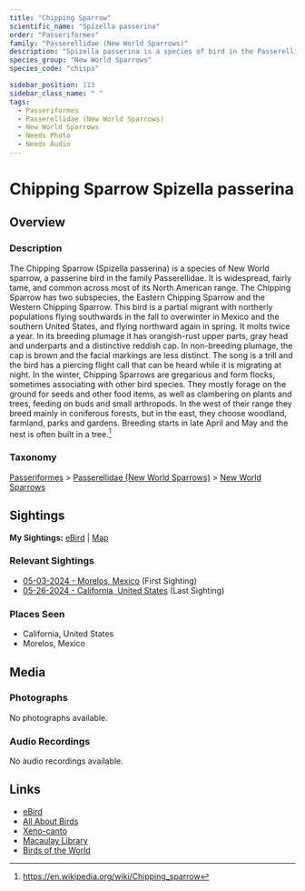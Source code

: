 ```yaml
---
title: "Chipping Sparrow"
scientific_name: "Spizella passerina"
order: "Passeriformes"
family: "Passerellidae (New World Sparrows)"
description: "Spizella passerina is a species of bird in the Passerellidae (New World Sparrows) family. It has been observed 2 times."
species_group: "New World Sparrows"
species_code: "chispa"

sidebar_position: 113
sidebar_class_name: " "
tags: 
  - Passeriformes
  - Passerellidae (New World Sparrows)
  - New World Sparrows
  - Needs Photo
  - Needs Audio
---
```


# Chipping Sparrow <span className='sci_name'>Spizella passerina</span>

## Overview

### Description
The Chipping Sparrow (Spizella passerina) is a species of New World sparrow, a passerine bird in the family Passerellidae. It is widespread, fairly tame, and common across most of its North American range.
The Chipping Sparrow has two subspecies, the Eastern Chipping Sparrow and the Western Chipping Sparrow. This bird is a partial migrant with northerly populations flying southwards in the fall to overwinter in Mexico and the southern United States, and flying northward again in spring.
It molts twice a year. In its breeding plumage it has orangish-rust upper parts, gray head and underparts and a distinctive reddish cap. In non-breeding plumage, the cap is brown and the facial markings are less distinct. The song is a trill and the bird has a piercing flight call that can be heard while it is migrating at night.
In the winter, Chipping Sparrows are gregarious and form flocks, sometimes associating with other bird species. They mostly forage on the ground for seeds and other food items, as well as clambering on plants and trees, feeding on buds and small arthropods. In the west of their range they breed mainly in coniferous forests, but in the east, they choose woodland, farmland, parks and gardens. Breeding starts in late April and May and the nest is often built in a tree.[^1]

[^1]: https://en.wikipedia.org/wiki/Chipping_sparrow

### Taxonomy
[Passeriformes](/tags/passeriformes) > [Passerellidae (New World Sparrows)](/tags/passerellidae-new-world-sparrows) > [New World Sparrows](/tags/new-world-sparrows)


## Sightings

**My Sightings:** [eBird](https://ebird.org/lifelist?r=world&time=life&spp=chispa) | [Map](/map?species_code=chispa)

### Relevant Sightings

* [05-03-2024 - Morelos, Mexico](https://ebird.org/checklist/S171768235) (First Sighting)
* [05-26-2024 - California, United States](https://ebird.org/checklist/S177248811) (Last Sighting)

### Places Seen

* California, United States
* Morelos, Mexico



## Media
### Photographs
No photographs available.

### Audio Recordings
No audio recordings available.

## Links
* [eBird](https://ebird.org/species/chispa) 
* [All About Birds](https://www.allaboutbirds.org/guide/chispa) 
* [Xeno-canto](https://www.xeno-canto.org/species/spizella-passerina) 
* [Macaulay Library](https://search.macaulaylibrary.org/catalog?taxonCode=chispa&sort=rating_rank_desc)
* [Birds of the World](https://birdsoftheworld.org/bow/species/chispa)
